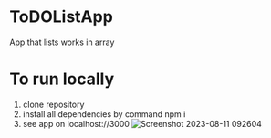 # ToDOListApp
App that lists works in array

# To run locally
1. clone repository
2. install all dependencies by command npm i
3. see app on localhost://3000
![Screenshot 2023-08-11 092604](https://github.com/ashish082003/ToDOListApp/assets/114795586/947741c4-dcb8-4185-a88e-07e958669684)
